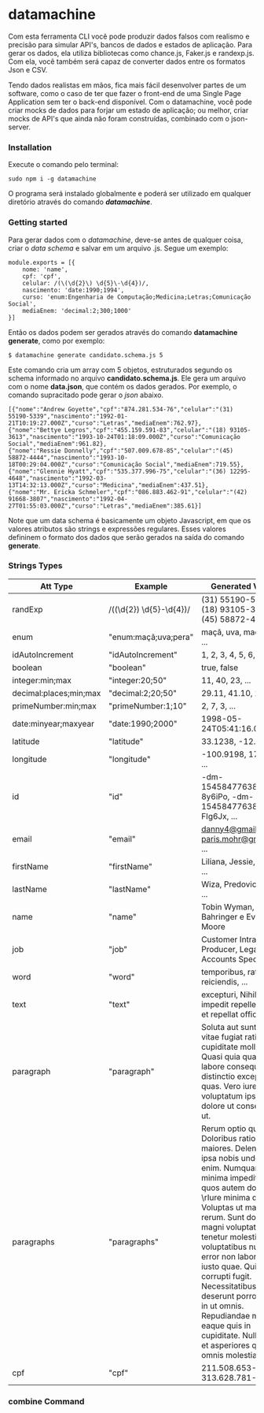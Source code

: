 # datamachine

Com esta ferramenta CLI você pode produzir dados falsos com realismo e precisão para simular API's, bancos de dados e estados de aplicação. Para gerar os dados, ela utiliza bibliotecas como chance.js, Faker.js e randexp.js. Com ela, você também será capaz de converter dados entre os formatos Json e CSV.

Tendo dados realistas em mãos, fica mais fácil desenvolver partes de um software, como o caso de ter que fazer o front-end de uma Single Page Application sem ter o back-end disponível. Com o datamachine, você pode criar mocks de dados para forjar um estado de aplicação; ou melhor, criar mocks de API's que ainda não foram construídas, combinado com o json-server. 


### Installation

Execute o comando pelo terminal:
```
sudo npm i -g datamachine
```
O programa será instalado globalmente e poderá ser utilizado em qualquer diretório através do comando ___datamachine___.

### Getting started
Para gerar dados com o _datamachine_, deve-se antes de qualquer coisa, criar o _data schema_ e salvar em um arquivo .js. Segue um exemplo:
```
module.exports = [{
    nome: 'name',
    cpf: 'cpf',
    celular: /(\(\d{2}\) \d{5}\-\d{4})/,
    nascimento: 'date:1990;1994',
    curso: 'enum:Engenharia de Computação;Medicina;Letras;Comunicação Social',
    mediaEnem: 'decimal:2;300;1000'
}]
```
Então os dados podem ser gerados através do comando __datamachine generate__, como por exemplo:
```
$ datamachine generate candidato.schema.js 5
```
Este comando cria um array com 5 objetos, estruturados segundo os schema informado no arquivo __candidato.schema.js__. Ele gera um arquivo com o nome __data.json__, que contém os dados gerados. Por exemplo, o comando supracitado pode gerar o _json_ abaixo. 

```
[{"nome":"Andrew Goyette","cpf":"874.281.534-76","celular":"(31) 55190-5339","nascimento":"1992-01-21T10:19:27.000Z","curso":"Letras","mediaEnem":762.97},
{"nome":"Bettye Legros","cpf":"455.159.591-83","celular":"(18) 93105-3613","nascimento":"1993-10-24T01:18:09.000Z","curso":"Comunicação Social","mediaEnem":961.82},
{"nome":"Ressie Donnelly","cpf":"507.009.678-85","celular":"(45) 58872-4444","nascimento":"1993-10-18T00:29:04.000Z","curso":"Comunicação Social","mediaEnem":719.55},
{"nome":"Glennie Hyatt","cpf":"535.377.996-75","celular":"(36) 12295-4648","nascimento":"1992-03-13T14:32:13.000Z","curso":"Medicina","mediaEnem":437.51},
{"nome":"Mr. Ericka Schmeler","cpf":"086.883.462-91","celular":"(42) 91668-3807","nascimento":"1992-04-27T01:55:03.000Z","curso":"Letras","mediaEnem":385.61}]
```
Note que um data schema é basicamente um objeto Javascript, em que os valores atributos são strings e expressões regulares. Esses valores defininem o formato dos dados que serão gerados na saída do comando __generate__. 

### Strings Types

Att Type                | Example           | Generated Values
---------               | -------           | ------
randExp                 | /(\(\d{2}\) \d{5}\-\d{4})/ | (31) 55190-5339", (18) 93105-3613, (45) 58872-4444
enum                    | "enum:maçã;uva;pera" | maçã, uva, maçã, pera, ...
idAutoIncrement         | "idAutoIncrement" | 1, 2, 3, 4, 5, 6, 7, ...
boolean                 | "boolean"         | true, false
integer:min;max         | "integer:20;50"   | 11, 40, 23, ...
decimal:places;min;max  | "decimal:2;20;50" | 29.11, 41.10, 29.96, ...
primeNumber:min;max     | "primeNumber:1;10" | 2, 7, 3, ...
date:minyear;maxyear    | "date:1990;2000"   | 1998-05-24T05:41:16.000Z, ...
latitude                | "latitude"    | 33.1238, -12.4788, ...
longitude               | "longitude"   | -100.9198, 177.1068, ...
id                      | "id"    | -dm-1545847763800-8y6iPo, -dm-1545847763800-FIg6Jx, ...
email                   | "email" | danny4@gmail.com, paris.mohr@gmail.com, ...
firstName               | "firstName" | Liliana, Jessie, Brady, ...
lastName                | "lastName"  | Wiza, Predovic, Jones, ...
name                    | "name" | Tobin Wyman, Emilia Bahringer e Eveline Moore
job                     | "job"  | Customer Intranet Producer, Legacy Accounts Specialist, ...
word                    | "word" | temporibus, ratione, reiciendis, ...
text                    | "text" | excepturi, Nihil vel impedit repellendus et et repellat officiis., ...
paragraph               | "paragraph"   | Soluta aut sunt et. Vero vitae fugiat ratione aut cupiditate mollitia rem. Quasi quia quae quis labore consequatur distinctio excepturi quas. Vero iure alias voluptatum ipsum dolore ut consequatur ut.
paragraphs              | "paragraphs"  | Rerum optio quaerat. Doloribus ratione maiores. Deleniti soluta ipsa nobis unde qui enim. Numquam quo minima impedit deleniti quos autem dolor.\n \rIure minima deleniti. Voluptas ut maiores rerum. Sunt dolore magni voluptates tenetur molestiae. Illum voluptatibus numquam error non laboriosam et iusto quae. Quia corrupti fugit. Necessitatibus deserunt porro.\n \rAut in ut omnis. Repudiandae molestias eaque quis in cupiditate. Nulla dicta et asperiores quasi omnis molestiae rerum.
cpf                     | "cpf"         |211.508.653-85, 313.628.781-97, ...

### combine Command

